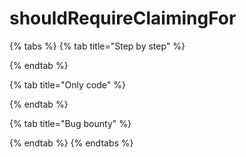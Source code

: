 # shouldRequireClaimingFor

{% tabs %}
{% tab title="Step by step" %}

{% endtab %}

{% tab title="Only code" %}

{% endtab %}

{% tab title="Bug bounty" %}

{% endtab %}
{% endtabs %}



